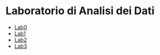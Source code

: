 # Laboratorio di Analisi dei Dati

- [Lab0](https://colab.research.google.com/github/DavideScassola/data_analysis_laboratory/blob/main/notebooks/empty_notebook.ipynb)
- [Lab1](https://colab.research.google.com/github/DavideScassola/data_analysis_laboratory/blob/main/notebooks/introduzione_a_pandas.ipynb)
- [Lab2](https://colab.research.google.com/github/DavideScassola/data_analysis_laboratory/blob/main/notebooks/efficientamento_energetico.ipynb)
- [Lab3](https://colab.research.google.com/github/DavideScassola/data_analysis_laboratory/blob/main/notebooks/efficientamento_energetico2.ipynb)


